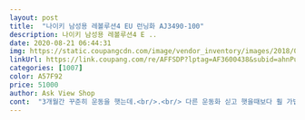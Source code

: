 ```yaml
---
layout: post 
title:  "나이키 남성용 레볼루션4 EU 런닝화 AJ3490-100" 
description: 나이키 남성용 레볼루션4 E ..
date: 2020-08-21 06:44:31 
img: https://static.coupangcdn.com/image/vendor_inventory/images/2018/03/19/12/4/490fd17f-3fd1-4c32-b6aa-8c6a467c853b.jpg 
linkUrl: https://link.coupang.com/re/AFFSDP?lptag=AF3600438&subid=ahnPublicAsk&pageKey=70921099&itemId=236869817&vendorItemId=3581239625&traceid=V0-113-3a2935431b1b3ddd 
categories: [1007] 
color: A57F92 
price: 51000 
author: Ask View Shop 
cont:  "3개월간 꾸준히 운동을 햇는데.<br/>.<br/> 다른 운동화 싣고 햇을때보다 훨 가볍게<br/>가격도 착하고 사이즈 정사이즈 맞구.<br/>.<br/><br/>가볍고 좋아요<br/>그래서 3개월만 하고 버리고 올까하고 구매한건데.<br/>.<br/><br/>그래서 별점이 높습니다... <br/> 저는 가벼운걸 너무 원햇기에.<br/>.<br/><br/>냉큼 챙겨왓네요 ㅎㅎ<br/>만족 합니다^^<br/>무게는 굉장히 가벼워요,.<br/><br/>무엇보다 가볍고 착화감이 생각보다 푹신하네요^^<br/>바느질 하나 흐트러진곳 없고 제품 상태 좋습니다.<br/><br/>발볼이 넒은편은 아닌데 딱 맞아요.<br/>.<br/><br/>상품 품질야 나이키니 당연히좋고<br/>아직 신고 밖은 나가지 않았지만 집에서 신어보니<br/>운동할수있었구요... <br/><br/>정사이즈 260 구매햇구요.<br/>.<br/><br/>좋내요비그치면 신을거라 넘좋아요<br/>출장가서 호텔 헬스장에서만 쓰려고 구매했습니다.<br/><br/>후기는 3개월쓰고 적는겁니다 ㅎㅎ<br/>흰색이라 깔끔하구... <br/><br/>" 
---
```

